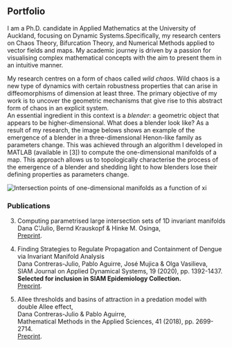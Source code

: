 ## Portfolio

I am a Ph.D. candidate in Applied Mathematics at the University of Auckland, focusing on Dynamic Systems.Specifically, my research centers on Chaos Theory, Bifurcation Theory, and Numerical Methods applied to vector fields and maps.  My academic journey is driven by a passion for visualising complex mathematical concepts with the aim to present them in an intuitive manner.

My research centres on a form of chaos called  <i>wild chaos</i>. Wild chaos is a new type of dynamics with certain robustness properties that can arise in diffeomorphisms of dimension at least three. The primary objective of my work is to uncover the geometric mechanisms that give rise to this abstract form of chaos in an explicit system. <br>
An essential ingredient in this context is a <i>blender</i>: a geometric object that appears to be higher-dimensional.  What does a blender look like? As a result of my research, the image belows shows an example of the emergence of a blender in a three-dimensional Henon-like family as parameters change. This was achieved through an algorithm I developed in MATLAB (available in [3]) to compute the one-dimensional manifolds of a map. This approach allows us to topologically characterise the process of the emergence of a blender and shedding light to how blenders lose their defining properties as parameters change.

![Intersection points of one-dimensional manifolds as a function of xi](/assets/img/movie.gif)

### Publications
3. Computing parametrised large intersection sets of 1D invariant manifolds<br>
   Dana C'Julio, Bernd Krauskopf & Hinke M. Osinga,<br>
   [Preprint](https://www.math.auckland.ac.nz/~hinke/preprints/cko_algorithm.html).

2. Finding Strategies to Regulate Propagation and Containment of Dengue via Invariant Manifold Analysis<br>
   Dana Contreras-Julio, Pablo Aguirre, José Mujica & Olga Vasilieva,<br>
   SIAM Journal on Applied Dynamical Systems, 19 (2020), pp. 1392-1437.<br>
   <b>Selected for inclusion in SIAM Epidemiology Collection.</b><br>
   [Preprint](https://dcjulio.github.io/2020Wolbachia).

1. Allee thresholds and basins of attraction in a predation model with double Allee effect,<br>
  Dana Contreras-Julio  & Pablo Aguirre,<br>
  Mathematical Methods in the Applied Sciences, 41 (2018), pp. 2699-2714.<br>
  [Preprint](https://dcjulio.github.io/2017DoubleAllee).



